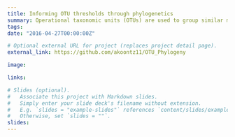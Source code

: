 ```yaml
---
title: Informing OTU thresholds through phylogenetics
summary: Operational taxonomic units (OTUs) are used to group similar microbial taxa together based on DNA sequence similarity, but ambiguity over the value used to determine OTU boundaries persists. This research looks to inform OTU thresholds by using a family of phylogenetic branch length transformations, Pagel’s transformations, and to guide species delimitation by examining the impact different thresholds have on community diversity. This research was guided by Dr. William D. Pearse and the [Pearse Lab](http://pearselab.com/).
tags:
date: "2016-04-27T00:00:00Z"

# Optional external URL for project (replaces project detail page).
external_link: https://github.com/akoontz11/OTU_Phylogeny

image:

links:

# Slides (optional).
#   Associate this project with Markdown slides.
#   Simply enter your slide deck's filename without extension.
#   E.g. `slides = "example-slides"` references `content/slides/example-slides.md`.
#   Otherwise, set `slides = ""`.
slides: 
---
```

